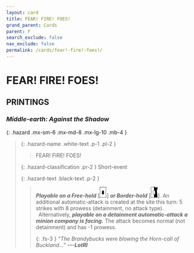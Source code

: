 ```yaml
---
layout: card
title: FEAR! FIRE! FOES!
grand_parent: Cards
parent: F
search_exclude: false
nav_exclude: false
permalink: /cards/fear!-fire!-foes!/
---
```


# FEAR! FIRE! FOES!


## PRINTINGS


### _Middle-earth: Against the Shadow_

{: .hazard .mx-sm-6 .mx-md-8 .mx-lg-10 .mb-4 }
> {: .hazard-name .white-text .p-1 .pl-2 }
> > <div class="hazard-mp"></div>
> > <div class="card-name">FEAR! FIRE! FOES!</div>
>
> {: .hazard-classification .pr-2 }
> Short-event
>
> {: .hazard-text .black-text .p-2 }
> > ***Playable on a Free-hold*** <nobr>[<img src="/assets/images/free-hold.svg">]</nobr> ***or Border-hold*** <nobr>[<img src="/assets/images/border-hold.svg">]</nobr>. An additional automatic-attack is created at the site this turn: 5 strikes with 8 prowess (detainment, no attack type). <br>&ensp;Alternatively, ***playable on a detainment automatic-attack a minion company is facing.*** The attack becomes normal (not detainment) and has -1 prowess. 
> > 
> > {: .fs-3 } 
> > _“The Brandybucks were blowing the Horn-call of Buckland...”_ ***---&#65279;LotRI*** 
>
